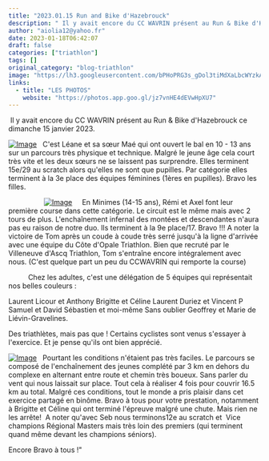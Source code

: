 ```yaml
---
title: "2023.01.15 Run and Bike d'Hazebrouck"
description: " Il y avait encore du CC WAVRIN présent au Run & Bike d'Hazebrouck ce dimanche 15 janvier 2023. "
author: "aiolia12@yahoo.fr"
date: 2023-01-18T06:42:07
draft: false
categories: ["triathlon"]
tags: []
original_category: "blog-triathlon"
image: "https://lh3.googleusercontent.com/bPHoPRG3s_gDol3tiMdXaLbcWYzkAOZJi_wF_XJFHuN7kHz0PpNqHmZHsbvhrWnVRYpBKMZg4QT4jrtABvzc_ou_h52H79s2pJlBunAHi80PDm7i_fGvvJQlLe0wRirBhvyvsx7ZMzOtffI1hO3YR-akcaIRNz-Qcn4P_vd9G5w9kRM9tAZbCRursJWyy8HYADGj_ek_OCgt0C6ZJk-hLEtiy9LvAmpfTWUJXw7uu4hEIveDA3z8Rv_jjJVZNnc7TNjAzWagPQzQAfaQZoRwkn-Fq44hZ3cGag1wfV9w6OtoGS6OJP5tjvnRXDZD4Cn5xnhU28PHEC2kfVWciD4lS13N5jIQj51hv-jo4iKhgSvfhyGAiC6QTDdeslLMAkvKPc8tinktT7IxwNKGeTm-tMqyiCgjvKsOds-3oCZ5n6NtyMOjqVXUZ97lvJZtdbpAOK0blmjR5DuJpdYNW5AzKm8jAFdNIgsSWzHvSACYt-nHi1PYckxcQADqn1RXZSz1BV48tJglFcfS70y3aNWcSX8VpliM-_pWLUyILN5xr8lx8FP4lIuJHbcmsCS7b00oFC_VJrIXDy4lc9mYkHuVprDeydP5HxP00vqtI1L7gT3jYnLMYj5wkjZeiv7H7Hg5QrvPs9aHbVPHrxizu-C2JNbFgA3KsoAeRmEtWC0bFzaPftTLvP9M5PSWZfRG2Q6K1RnadYDZJJ_oMdI2P3_nPHgKxr-200r-93mGpoeVeSSjKPvTLI-WK3s2FRSpvXnlJmxi0kTkkU0io2O0dR_Cjjqo6djXIsLwhaDQxg7aSmR1LUE2O8OfD1lpUOEUiVxih4OkpAPUdlEOc9lU4o_MD8dMwjKmLnHa0XaFOh3qxFhFlJz-RLH06-q1dXvBDXrFkvw9aO48nFLywMSk0B1MrnIAIC1UUpRTgRnNuv0ftFDSFg=w938-h703-no?authuser=0"
links:
  - title: "LES PHOTOS"
    website: "https://photos.app.goo.gl/jz7vnHE4dEVwHpXU7"
---
```


&nbsp;Il y avait encore du CC WAVRIN présent au Run &amp; Bike d'Hazebrouck ce dimanche 15 janvier 2023.&nbsp;

<!--more-->

[![Image](https://lh3.googleusercontent.com/PpvK9RXHMnCaTeTv1dGCJ9NRnZFvDSEKiblHBW02rlQmbIvUi_uv5vzrJbgjw6BckwnWl-MBOhSvWmy3e_iebWnV_icgrsttoKDUzi16oAxH7Hso2J5E9RRUj3H1uvUdtK-msmMMBThu8pmxxEOdJIOPZSY4r9xLyRCu4xBL7bVNcOf6jSStnKxMq9hIsh4uI4bC5Wr2u9UeAqQza0tn9HOxT2Lr_VxNslS25WiUmg4ZlFoOCZ3QdyLsuJXG2OvzgQoVAPbcnzH3Lb0YSfaJVrujRnwCxf4U3mlxlmfSKh-jeMFUl3yC5_EM-VNOPILTY6NBqjl2Roylg_JbEh4m_2-ZL_SIQ7NCgY5orxJTgWFTdw9oLAlAiZmOJIwabXrWVVRQA8xIRFrML97cFVoW8vDhCSknI0oHbBoC5cWtEUP9OiPn2YrjQqoCO0S7C31DYgwbfAkb1m03kqRlJjnnYIwGVEnH_SWZY7tRbxyCqjQc63XztI0q702PgZW1ovrbLWW6D32BlVslcyraYhkwERzPPAlOsGzOQkdLfbacOjRAgh1IB8zsSt4vnn5mu2dGWdZFRloc2XYxiASOjCerhPfKiVpsETgNjo_qSv_sYafzl1uGmwcxd9gpbEaCWxnisS35STVAjazT8J0NskG3Su4_VV9LeaaacYUkCEok7GxN2tjNZdVkHQ_UaGwDAi1X8Mm8-RMiXqeoY4CnIh6AwqsemHNI0nQgayGxyccKPf6J0djUnd80IPwAtnZac_g1g1_O-sq3STUoTKFi7o1J0WnJDEZjoNydrx97Wp7r7oYJFmOWmcdRbxLuACAQah46t50BMY-5Svh_5odS7Cv8aYD8liGMa07a6PRjlS6qOsn-e3mBg0AFsn1kPcwao8Z2CkMV30onPOe4U7utv7uYWeCWu9c0PuMma0wUqSANfI9olg=w938-h703-no?authuser=0)](https://lh3.googleusercontent.com/PpvK9RXHMnCaTeTv1dGCJ9NRnZFvDSEKiblHBW02rlQmbIvUi_uv5vzrJbgjw6BckwnWl-MBOhSvWmy3e_iebWnV_icgrsttoKDUzi16oAxH7Hso2J5E9RRUj3H1uvUdtK-msmMMBThu8pmxxEOdJIOPZSY4r9xLyRCu4xBL7bVNcOf6jSStnKxMq9hIsh4uI4bC5Wr2u9UeAqQza0tn9HOxT2Lr_VxNslS25WiUmg4ZlFoOCZ3QdyLsuJXG2OvzgQoVAPbcnzH3Lb0YSfaJVrujRnwCxf4U3mlxlmfSKh-jeMFUl3yC5_EM-VNOPILTY6NBqjl2Roylg_JbEh4m_2-ZL_SIQ7NCgY5orxJTgWFTdw9oLAlAiZmOJIwabXrWVVRQA8xIRFrML97cFVoW8vDhCSknI0oHbBoC5cWtEUP9OiPn2YrjQqoCO0S7C31DYgwbfAkb1m03kqRlJjnnYIwGVEnH_SWZY7tRbxyCqjQc63XztI0q702PgZW1ovrbLWW6D32BlVslcyraYhkwERzPPAlOsGzOQkdLfbacOjRAgh1IB8zsSt4vnn5mu2dGWdZFRloc2XYxiASOjCerhPfKiVpsETgNjo_qSv_sYafzl1uGmwcxd9gpbEaCWxnisS35STVAjazT8J0NskG3Su4_VV9LeaaacYUkCEok7GxN2tjNZdVkHQ_UaGwDAi1X8Mm8-RMiXqeoY4CnIh6AwqsemHNI0nQgayGxyccKPf6J0djUnd80IPwAtnZac_g1g1_O-sq3STUoTKFi7o1J0WnJDEZjoNydrx97Wp7r7oYJFmOWmcdRbxLuACAQah46t50BMY-5Svh_5odS7Cv8aYD8liGMa07a6PRjlS6qOsn-e3mBg0AFsn1kPcwao8Z2CkMV30onPOe4U7utv7uYWeCWu9c0PuMma0wUqSANfI9olg=w938-h703-no?authuser=0)
&nbsp;
C'est Léane et sa sœur Maé qui ont ouvert le bal en 10 - 13 ans sur un parcours très physique et technique. Malgré le jeune âge cela court très vite et les deux sœurs ne se laissent pas surprendre. Elles terminent 15e/29 au scratch alors qu'elles ne sont que pupilles. Par catégorie elles terminent à la 3e place des équipes féminines (1ères en pupilles). Bravo les filles.&nbsp;

&nbsp;
&nbsp;
&nbsp;
&nbsp;
&nbsp;
&nbsp;
&nbsp;
&nbsp;
&nbsp;
[![Image](https://lh3.googleusercontent.com/z1LgulfGLcf4rsp2CyrATAktz21WmXd2yCkPeJNNRLItqGp2Ji3JzgtkUdA6S_FaLli2HgAAC9TtLySiYKCQa9s2p5bPYewGChAVDKHwyGpJwZk_isS_JhzYUS91lUQgNFbmvGc1ykmErmbeyLHqEgovWjrpDyHEjNlWxw70oqVtgG0sqwwsFTz_RM05ntohEB4CQTBKcbR9ytVFkzC_hmH1_tLDIDmWnZEpyUuazAaTiXAKDsnto8RT-1wQOmp4vSP0oAvLXxJAb2RONDyLlmPLZL7TSYTOT2L5yg32TUQyVzf-gBps_Do1f0bnn92i_ZmsaM_18Y2O6e7TtEvXe_Bqdi_PXEIxt7i1IRJzBXHzV-uhlg9FbuZwMbkm25HZ00qo8kGNq3Cvy8RQKtUH0nsByWWq7lldYaUcWDR6jzKBykbpNnVFdAVrlQZx8Q7rqExJxRFJnyzilclhpjaVxjkN3q9HEfMnYd-3hwlfScozk2u1bhsNnKplzu-SdXGFl12uDIfuW8Zj2pSOqqgJk77v_FN74-7qlE1g3xGB_EbHsYo_AYHrSmql1CCea2eouYBxkA-X4YkLh5NZ8bvN1fouC4hF0kxYG7dicxJZOB3J2X99VDB7ewSnRb-n_jvychdXUXdvdohCatvw4FVI-VhE_kaGEtTsnGarqGSvzV3X1hHXXDZX5TllPp3_EtiLil24quApmjwhRaM0ENL-OBzHBLZW3NuZqnZt5-thHMCa7ZZd3F7zxy8rE0okViuFg4GqPUndsuOJbImzMDrS_IPucIEDoPkJZ55D90IpabHVhgMB2QlgzfxmCQGG_DumI-I2PAq9bS48dHl6E97k88TGMSpFKcNZZipRY3GzxeuuFap1go5YmZa-Mf7IfNAHoXueHiyDYWNX7fs5M8GgwIIkrtBcFnL6WSax0CsP4iy5nQ=w402-h301-no?authuser=0)](https://lh3.googleusercontent.com/z1LgulfGLcf4rsp2CyrATAktz21WmXd2yCkPeJNNRLItqGp2Ji3JzgtkUdA6S_FaLli2HgAAC9TtLySiYKCQa9s2p5bPYewGChAVDKHwyGpJwZk_isS_JhzYUS91lUQgNFbmvGc1ykmErmbeyLHqEgovWjrpDyHEjNlWxw70oqVtgG0sqwwsFTz_RM05ntohEB4CQTBKcbR9ytVFkzC_hmH1_tLDIDmWnZEpyUuazAaTiXAKDsnto8RT-1wQOmp4vSP0oAvLXxJAb2RONDyLlmPLZL7TSYTOT2L5yg32TUQyVzf-gBps_Do1f0bnn92i_ZmsaM_18Y2O6e7TtEvXe_Bqdi_PXEIxt7i1IRJzBXHzV-uhlg9FbuZwMbkm25HZ00qo8kGNq3Cvy8RQKtUH0nsByWWq7lldYaUcWDR6jzKBykbpNnVFdAVrlQZx8Q7rqExJxRFJnyzilclhpjaVxjkN3q9HEfMnYd-3hwlfScozk2u1bhsNnKplzu-SdXGFl12uDIfuW8Zj2pSOqqgJk77v_FN74-7qlE1g3xGB_EbHsYo_AYHrSmql1CCea2eouYBxkA-X4YkLh5NZ8bvN1fouC4hF0kxYG7dicxJZOB3J2X99VDB7ewSnRb-n_jvychdXUXdvdohCatvw4FVI-VhE_kaGEtTsnGarqGSvzV3X1hHXXDZX5TllPp3_EtiLil24quApmjwhRaM0ENL-OBzHBLZW3NuZqnZt5-thHMCa7ZZd3F7zxy8rE0okViuFg4GqPUndsuOJbImzMDrS_IPucIEDoPkJZ55D90IpabHVhgMB2QlgzfxmCQGG_DumI-I2PAq9bS48dHl6E97k88TGMSpFKcNZZipRY3GzxeuuFap1go5YmZa-Mf7IfNAHoXueHiyDYWNX7fs5M8GgwIIkrtBcFnL6WSax0CsP4iy5nQ=w402-h301-no?authuser=0)
&nbsp;
&nbsp;
En Minimes (14-15 ans), Rémi et Axel font leur première course dans cette catégorie. Le circuit est le même mais avec 2 tours de plus. L'enchaînement infernal des montées et descendantes n'aura pas eu raison de notre duo. Ils terminent à la 9e place/17. Bravo !!!
A noter la victoire de Tom après un coude à coude très serré jusqu'à la ligne d'arrivée avec une équipe du Côte d'Opale Triathlon. Bien que recruté par le Villeneuve d'Ascq Triathlon, Tom s'entraîne encore intégralement avec nous. (C'est quelque part un peu du CCWAVRIN qui remporte la course)

&nbsp;
&nbsp;
&nbsp;
&nbsp;
&nbsp;
Chez les adultes, c'est une délégation de 5 équipes qui représentait nos belles couleurs :&nbsp;

Laurent Licour et Anthony
Brigitte et Céline
Laurent Duriez et Vincent P
Samuel et David
Sébastien et moi-même
Sans oublier Geoffrey et Marie de Liévin-Gravelines.&nbsp;

Des triathlètes, mais pas que ! Certains cyclistes sont venus s'essayer à l'exercice. Et je pense qu'ils ont bien apprécié.&nbsp;

[![Image](https://lh3.googleusercontent.com/eNjJR-vFS6D29v6w2FTu1zC8gNkNZkk2F2MgSFbRaZpB-HU_LIZrH5OZRHTgAoiO4JrePumyrqa3zhAFDHK28QpNi7i1c3SVsplkP3B79Me5CHZPVtuDr0xE1meFIkpA9owcMQ_zuW5NY3RZQXTUugSQHkDuWQ6LfNIl_3SEajBiXhRpk4dMrNwChn5Wdbwcza2CKBHSU-mpfbfUPCBJ6BpPNiEZ3668E_uHEpDiRcZirsIRlUN7zAy1tLKXO5YlDfQasvZrc_n95z7ShghlV0Y2xjq9cVw18poXjP5q22hY-TY4eECXZq5ryv6LNxwSmhpf3p9-czyI016Y8xdPLkeKRLTlKyjV5g3IvEXhfL__Rwi9bPEnPqrHP-qAVV_JVmbwfyx__lNSMowubz85Prfpzgw-kzXuepX7NNJUtevxsmuo2at_685y1-KKhRFPMgZDtE5YU078iqzAszisIKZY-cr7h-NeaGAPaXnY3DhHpwhxipWoUpOeJQscfleeE1DJvtQ-NhA7w_NQhOBBplFWPIty745KyWgUwo4NErLqM7CwzIgESo4D8THz0_CGk9SqLGb5EK4IGi8tzi-I--lqO1YHF5O-xgGw0SO5mRoHJdRAEYl82XnBwKgAXZOjllQquU-uZnxYfepehpwL-JPTISL-dhQp57KoXNYBSJsuH16-o1XjKhsagHMt68JEjD76Q_7Z_ISTOsU08R86HRYhO43cXyiS7VZrDWo_1rFu8Wr7M_yVsnc-w0W5BY4LBd1hTqQ5dHsWtWcdfG8Gwy69ZNz2W6WMdLgR-E_IhE8jO5bDxDclwSgLbelj9rrwcC6FW_dcj3JT9xa2CmCroLm9mOimMJcNwv70ol7PW6uI8oNQw-mhAceXdLPF0MSB3O3XDfKmwijVZkG0_mLChUPmJayrHmCXuG2JuQ1My-bWIQ=w938-h703-no?authuser=0)](https://lh3.googleusercontent.com/eNjJR-vFS6D29v6w2FTu1zC8gNkNZkk2F2MgSFbRaZpB-HU_LIZrH5OZRHTgAoiO4JrePumyrqa3zhAFDHK28QpNi7i1c3SVsplkP3B79Me5CHZPVtuDr0xE1meFIkpA9owcMQ_zuW5NY3RZQXTUugSQHkDuWQ6LfNIl_3SEajBiXhRpk4dMrNwChn5Wdbwcza2CKBHSU-mpfbfUPCBJ6BpPNiEZ3668E_uHEpDiRcZirsIRlUN7zAy1tLKXO5YlDfQasvZrc_n95z7ShghlV0Y2xjq9cVw18poXjP5q22hY-TY4eECXZq5ryv6LNxwSmhpf3p9-czyI016Y8xdPLkeKRLTlKyjV5g3IvEXhfL__Rwi9bPEnPqrHP-qAVV_JVmbwfyx__lNSMowubz85Prfpzgw-kzXuepX7NNJUtevxsmuo2at_685y1-KKhRFPMgZDtE5YU078iqzAszisIKZY-cr7h-NeaGAPaXnY3DhHpwhxipWoUpOeJQscfleeE1DJvtQ-NhA7w_NQhOBBplFWPIty745KyWgUwo4NErLqM7CwzIgESo4D8THz0_CGk9SqLGb5EK4IGi8tzi-I--lqO1YHF5O-xgGw0SO5mRoHJdRAEYl82XnBwKgAXZOjllQquU-uZnxYfepehpwL-JPTISL-dhQp57KoXNYBSJsuH16-o1XjKhsagHMt68JEjD76Q_7Z_ISTOsU08R86HRYhO43cXyiS7VZrDWo_1rFu8Wr7M_yVsnc-w0W5BY4LBd1hTqQ5dHsWtWcdfG8Gwy69ZNz2W6WMdLgR-E_IhE8jO5bDxDclwSgLbelj9rrwcC6FW_dcj3JT9xa2CmCroLm9mOimMJcNwv70ol7PW6uI8oNQw-mhAceXdLPF0MSB3O3XDfKmwijVZkG0_mLChUPmJayrHmCXuG2JuQ1My-bWIQ=w938-h703-no?authuser=0)
&nbsp;
Pourtant les conditions n'étaient pas très faciles. Le parcours se composé de l'enchaînement des jeunes complété par 3 km en dehors du complexe en alternant entre route et chemin très boueux. Sans parler du vent qui nous laissait sur place. Tout cela à réaliser 4 fois pour couvrir 16.5 km au total.&nbsp;Malgré ces conditions, tout le monde a pris plaisir dans cet exercice partagé en binôme. Bravo à tous pour votre prestation, notamment à Brigitte et Céline qui ont terminé l'épreuve malgré une chute. Mais rien ne les arrête!&nbsp;&nbsp;A noter qu'avec Seb nous terminons12e au scratch et&nbsp; Vice champions Régional Masters mais très loin des premiers (qui terminent quand même devant les champions séniors).&nbsp;

Encore Bravo à tous !"&nbsp; &nbsp;&nbsp;